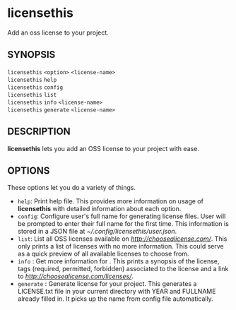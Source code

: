 # licensethis
Add an oss license to your project.

## SYNOPSIS

`licensethis` `<option>` `<license-name>`<br>
`licensethis` `help`<br>
`licensethis` `config`<br>
`licensethis` `list`<br>
`licensethis` `info` `<license-name>`<br>
`licensethis` `generate` `<license-name>`

## DESCRIPTION

**licensethis** lets you add an OSS license to your project with ease.

## OPTIONS

These options let you do a variety of things.

  * `help`:
	Print help file. This provides more information on usage of **licensethis** with detailed information about each option.
  * `config`:
	Configure user's full name for generating license files. User will be prompted to enter their full name for the first time. This information is stored in a JSON file at *~/.config/licensethis/user.json*.
  * `list`:
	List all OSS licenses available on *http://choosealicense.com/*. This only prints a list of licenses with no more information. This could serve as a quick preview of all available licenses to choose from.
  * `info` <license-name>:
	Get more information for <license-name>. This prints a synopsis of the license, tags (required, permitted, forbidden) associated to the license and a link to *http://choosealicense.com/licenses/<license-name>*.
  * `generate` <license-name>:
	Generate <license-name> license for your project. This generates a LICENSE.txt file in your current directory with YEAR and FULLNAME already filled in. It picks up the name from config file automatically.
